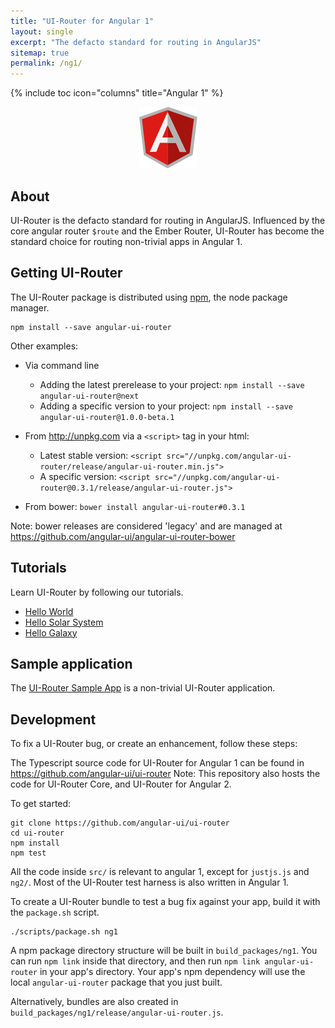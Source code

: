 ```yaml
---
title: "UI-Router for Angular 1"
layout: single
excerpt: "The defacto standard for routing in AngularJS"
sitemap: true
permalink: /ng1/
---
```

{% include toc icon="columns" title="Angular 1" %}

<center>
<img src="/images/logos/angular1.png">
</center>

## About 

UI-Router is the defacto standard for routing in AngularJS.
Influenced by the core angular router `$route` and the Ember Router, 
UI-Router has become the standard choice for routing non-trivial apps in Angular 1.

## Getting UI-Router

The UI-Router package is distributed using [npm](https://www.npmjs.com/), the node package manager.

```
npm install --save angular-ui-router
```

Other examples:

- Via command line
  - Adding the latest prerelease to your project: `npm install --save angular-ui-router@next`
  - Adding a specific version to your project: `npm install --save angular-ui-router@1.0.0-beta.1`
  
- From <http://unpkg.com> via a `<script>` tag in your html: 
  - Latest stable version: `<script src="//unpkg.com/angular-ui-router/release/angular-ui-router.min.js">`
  - A specific version: `<script src="//unpkg.com/angular-ui-router@0.3.1/release/angular-ui-router.js">`
  
- From bower: `bower install angular-ui-router#0.3.1`

Note: bower releases are considered 'legacy' and are managed at <https://github.com/angular-ui/angular-ui-router-bower>
  
## Tutorials

Learn UI-Router by following our tutorials.

- [Hello World](/tutorial/ng1/helloworld)
- [Hello Solar System](/tutorial/ng1/hellosolarsystem)
- [Hello Galaxy](/tutorial/ng1/hellogalaxy)
 
 
## Sample application

The [UI-Router Sample App](/resources/sampleapp) is a non-trivial UI-Router application.
 
## Development

To fix a UI-Router bug, or create an enhancement, follow these steps: 

The Typescript source code for UI-Router for Angular 1 can be found in <https://github.com/angular-ui/ui-router>
Note: This repository also hosts the code for UI-Router Core, and UI-Router for Angular 2. 

To get started:

```
git clone https://github.com/angular-ui/ui-router
cd ui-router
npm install
npm test
```

All the code inside `src/` is relevant to angular 1, except for `justjs.js` and `ng2/`.
Most of the UI-Router test harness is also written in Angular 1.

To create a UI-Router bundle to test a bug fix against your app, build it with the `package.sh` script.

```
./scripts/package.sh ng1
```

A npm package directory structure will be built in `build_packages/ng1`.
You can run `npm link` inside that directory, and then run `npm link angular-ui-router` in your app's directory.
Your app's npm dependency will use the local `angular-ui-router` package that you just built. 

Alternatively, bundles are also created in `build_packages/ng1/release/angular-ui-router.js`.


